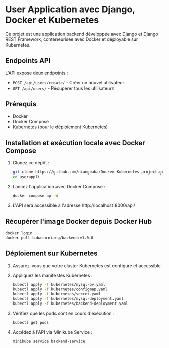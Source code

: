 # User Application avec Django, Docker et Kubernetes

Ce projet est une application backend développée avec Django et Django REST Framework, conteneurisée avec Docker et déployable sur Kubernetes.

## Endpoints API

L'API expose deux endpoints :
- `POST /api/users/create/` - Créer un nouvel utilisateur
- `GET /api/users/` - Récupérer tous les utilisateurs

## Prérequis

- Docker
- Docker Compose
- Kubernetes (pour le déploiement Kubernetes)

## Installation et exécution locale avec Docker Compose

1. Clonez ce dépôt :
   ```bash
   git clone https://github.com/niangbaba/Docker-Kubernetes-project.git
   cd userappli
   ```

2. Lancez l'application avec Docker Compose :
   ```bash
   docker-compose up -d
   ```

3. L'API sera accessible à l'adresse http://localhost:8000/api/

## Récupérer l'image Docker depuis Docker Hub

```bash
docker login
docker pull babacarniang/backend:v1.0.0
```

## Déploiement sur Kubernetes

1. Assurez-vous que votre cluster Kubernetes est configuré et accessible.

2. Appliquez les manifestes Kubernetes :
   ```bash
   kubectl apply -f kubernetes/mysql-pv.yaml
   kubectl apply -f kubernetes/configmap.yaml
   kubectl apply -f kubernetes/secret.yaml
   kubectl apply -f kubernetes/mysql-deployment.yaml
   kubectl apply -f kubernetes/backend-deployment.yaml
   ```

3. Vérifiez que les pods sont en cours d'exécution :
   ```bash
   kubectl get pods
   ```

4. Accédez à l'API via Minikube Service :
   ```bash
   minikube service backend-service
   ```